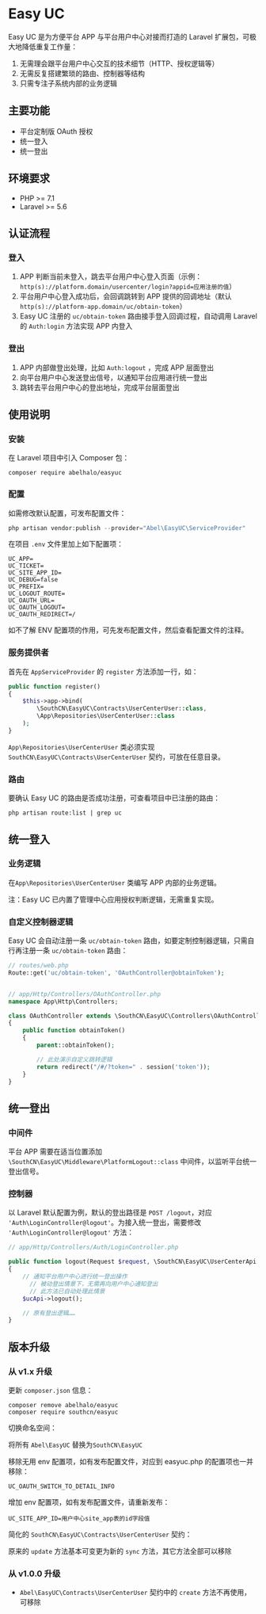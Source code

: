 # Easy UC

Easy UC 是为方便平台 APP 与平台用户中心对接而打造的 Laravel 扩展包，可极大地降低重复工作量：

1. 无需理会跟平台用户中心交互的技术细节（HTTP、授权逻辑等）
2. 无需反复搭建繁琐的路由、控制器等结构
3. 只需专注子系统内部的业务逻辑



## 主要功能

- 平台定制版 OAuth 授权
- 统一登入
- 统一登出



## 环境要求

- PHP >= 7.1
- Laravel >= 5.6



## 认证流程

### 登入

1. APP 判断当前未登入，跳去平台用户中心登入页面（示例：`http(s)://platform.domain/usercenter/login?appid=应用注册的值`）
2. 平台用户中心登入成功后，会回调跳转到 APP 提供的回调地址（默认 `http(s)://platform-app.domain/uc/obtain-token`）
3. Easy UC 注册的 `uc/obtain-token` 路由接手登入回调过程，自动调用 Laravel 的 `Auth:login` 方法实现 APP 内登入

### 登出

1. APP 内部做登出处理，比如 `Auth:logout` ，完成 APP 层面登出
2. 向平台用户中心发送登出信号，以通知平台应用进行统一登出
3. 跳转去平台用户中心的登出地址，完成平台层面登出



## 使用说明

### 安装

在 Laravel 项目中引入 Composer 包：

```shell
composer require abelhalo/easyuc
```



### 配置

如需修改默认配置，可发布配置文件：

```php
php artisan vendor:publish --provider="Abel\EasyUC\ServiceProvider"
```

在项目 `.env` 文件里加上如下配置项：

```
UC_APP=
UC_TICKET=
UC_SITE_APP_ID=
UC_DEBUG=false
UC_PREFIX=
UC_LOGOUT_ROUTE=
UC_OAUTH_URL=
UC_OAUTH_LOGOUT=
UC_OAUTH_REDIRECT=/
```

如不了解 ENV 配置项的作用，可先发布配置文件，然后查看配置文件的注释。



### 服务提供者

首先在 `AppServiceProvider` 的 `register` 方法添加一行，如：

```php
public function register()
{
    $this->app->bind(
        \SouthCN\EasyUC\Contracts\UserCenterUser::class,
        \App\Repositories\UserCenterUser::class
    );
}
```

`App\Repositories\UserCenterUser` 类必须实现 `SouthCN\EasyUC\Contracts\UserCenterUser` 契约，可放在任意目录。



### 路由

要确认 Easy UC 的路由是否成功注册，可查看项目中已注册的路由：

```shell
php artisan route:list | grep uc
```



## 统一登入

### 业务逻辑

在`App\Repositories\UserCenterUser` 类编写 APP 内部的业务逻辑。

注：Easy UC 已内置了管理中心应用授权判断逻辑，无需重复实现。



### 自定义控制器逻辑

Easy UC 会自动注册一条 `uc/obtain-token` 路由，如要定制控制器逻辑，只需自行再注册一条 `uc/obtain-token` 路由：

```php
// routes/web.php
Route::get('uc/obtain-token', 'OAuthController@obtainToken');


// app/Http/Controllers/OAuthController.php
namespace App\Http\Controllers;

class OAuthController extends \SouthCN\EasyUC\Controllers\OAuthController
{
    public function obtainToken()
    {
        parent::obtainToken();

        // 此处演示自定义跳转逻辑
        return redirect("/#/?token=" . session('token'));
    }
}
```



## 统一登出

### 中间件

平台 APP 需要在适当位置添加 `\SouthCN\EasyUC\Middleware\PlatformLogout::class` 中间件，以监听平台统一登出信号。



### 控制器

以 Laravel 默认配置为例，默认的登出路径是 `POST /logout`，对应 `'Auth\LoginController@logout'`。为接入统一登出，需要修改 `'Auth\LoginController@logout'` 方法：

```php
// app/Http/Controllers/Auth/LoginController.php

public function logout(Request $request, \SouthCN\EasyUC\UserCenterApi $ucApi)
{
    // 通知平台用户中心进行统一登出操作
	  // 被动登出情景下，无需再向用户中心通知登出
	  // 此方法已自动处理此情景
    $ucApi->logout();

    // 原有登出逻辑……
}
```



## 版本升级

### 从 v1.x 升级

更新 `composer.json` 信息：

```
composer remove abelhalo/easyuc
composer require southcn/easyuc
```



切换命名空间：

将所有 `Abel\EasyUC` 替换为`SouthCN\EasyUC`



移除无用 env 配置项，如有发布配置文件，对应到 easyuc.php 的配置项也一并移除：

```
UC_OAUTH_SWITCH_TO_DETAIL_INFO
```



增加 env 配置项，如有发布配置文件，请重新发布：

```
UC_SITE_APP_ID=用户中心site_app表的id字段值
```



简化的 `SouthCN\EasyUC\Contracts\UserCenterUser` 契约：

原来的 `update` 方法基本可变更为新的 `sync` 方法，其它方法全部可以移除



### 从 v1.0.0 升级

- `Abel\EasyUC\Contracts\UserCenterUser` 契约中的 `create` 方法不再使用，可移除